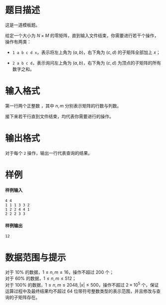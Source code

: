 
# 题目描述

这是一道模板题。

给定一个大小为 $N \times M$ 的零矩阵，直到输入文件结束，你需要进行若干个操作，操作有两类：

 - `1 a b c d x`，表示将左上角为 $(a,b)$，右下角为 $(c,d)$ 的子矩阵全部加上 $x$；

 - `2 a b c d`，表示询问左上角为 $(a,b)$，右下角为 $(c,d)$ 为顶点的子矩阵的所有数字之和。

# 输入格式

第一行两个正整数 ，其中 $n,m$ 分别表示矩阵的行数与列数。

接下来若干行直到文件结束，均代表你需要进行的操作。

# 输出格式

对于每个 `2` 操作，输出一行代表查询的结果。

# 样例

#### 样例输入
```plain
4 4
1 1 1 3 3 2
1 2 2 4 4 1
2 2 2 3 3
```
#### 样例输出
```plain
12
```

# 数据范围与提示

对于 $10\%$ 的数据，$1 \le n,m \le 16$，操作不超过 $200$ 个；  
对于 $60\%$ 的数据，$1 \le n,m \le 512$；  
对于 $100\%$ 的数据，$1 \le n,m \le 2048,\lvert x \rvert \le 500$，操作不超过 $2\times 10^5$ 个，保证运算过程中及最终结果均不超过 $64$ 位带符号整数类型的表示范围，并且修改与查询的子矩阵存在。

